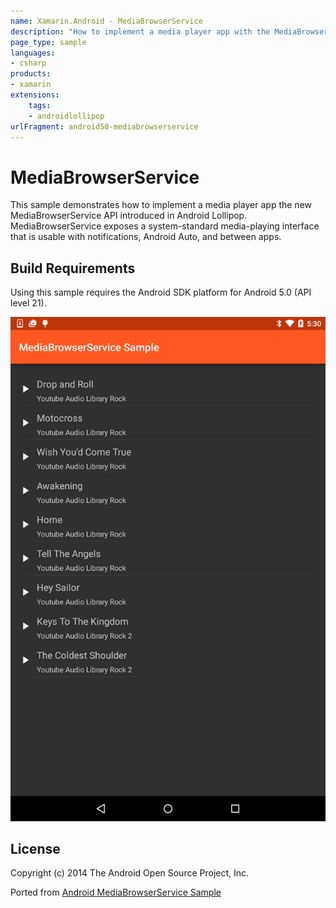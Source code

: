 ```yaml
---
name: Xamarin.Android - MediaBrowserService
description: "How to implement a media player app with the MediaBrowserService API. It exposes a media-playing interface... (Android Lollipop)"
page_type: sample
languages:
- csharp
products:
- xamarin
extensions:
    tags:
    - androidlollipop
urlFragment: android50-mediabrowserservice
---
```

# MediaBrowserService

This sample demonstrates how to implement a media player app the new MediaBrowserService API introduced in Android Lollipop. MediaBrowserService exposes a system-standard media-playing interface that is usable with notifications, Android Auto, and between apps.

## Build Requirements

Using this sample requires the Android SDK platform for Android 5.0 (API level 21).

![MediaBrowserService application screenshot](Screenshots/Screenshot1.png "MediaBrowserService application screenshot")

## License

Copyright (c) 2014 The Android Open Source Project, Inc.

Ported from [Android MediaBrowserService Sample](https://github.com/googlesamples/android-MediaBrowserService)
